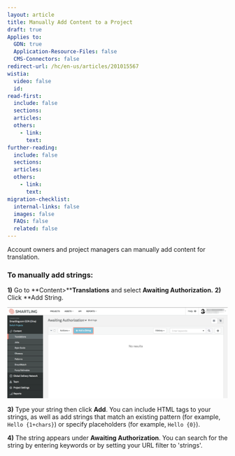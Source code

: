 ```yaml
---
layout: article
title: Manually Add Content to a Project
draft: true
Applies to:
  GDN: true
  Application-Resource-Files: false
  CMS-Connectors: false
redirect-url: /hc/en-us/articles/201015567
wistia:
  video: false
  id:
read-first:
  include: false
  sections:
  articles:
  others:
    - link:
      text:
further-reading:
  include: false
  sections:
  articles:
  others:
    - link:
      text:
migration-checklist:
  internal-links: false
  images: false
  FAQs: false
  related: false
---
```



Account owners and project managers can manually add content for translation.

### To manually add strings:

**1)** Go to **Content&gt;****Translations** and select **Awaiting Authorization.** **2)** Click \*\*Add String.

![](/uploads/versions/smartling___translations_management---x----1377-570x---.png)

**3)** Type your string then click **Add**. You can include HTML tags to your strings, as well as add strings that match an existing pattern (for example, `Hello {1+chars}`) or specify placeholders (for example, `Hello {0}`).

**4)** The string appears under **Awaiting Authorization**. You can search for the string by entering keywords or by setting your URL filter to 'strings'.